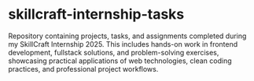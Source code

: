 # skillcraft-internship-tasks
Repository containing projects, tasks, and assignments completed during my SkillCraft Internship 2025. This includes hands-on work in frontend development, fullstack solutions, and problem-solving exercises, showcasing practical applications of web technologies, clean coding practices, and professional project workflows.  
